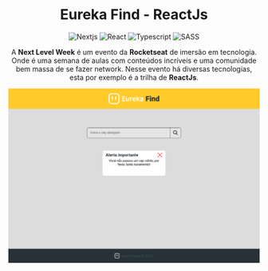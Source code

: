 <div align="center">

# Eureka Find - ReactJs

![Nextjs](https://img.shields.io/badge/-Nextjs-000000?style=flat-square&logo=next.js&logoColor=white "Next.js")
![React](https://img.shields.io/badge/-React-1572B6?style=flat-square&logo=react&logoColor=white "React")
![Typescript](https://img.shields.io/badge/-Typescript-1572B6?style=flat-square&logo=typescript&logoColor=white "Typescript")
![SASS](https://img.shields.io/badge/-SASS-BF4080?style=flat-square&logo=sass&logoColor=white "SASS")

A **Next Level Week** é um evento da **Rocketseat** de imersão em tecnologia. Onde é uma semana de aulas com conteúdos incríveis e uma comunidade bem massa de se fazer network. Nesse evento há diversas tecnologias, esta por exemplo é a trilha de **ReactJs**.


![Banner](./.github/home-page.png)

</div>